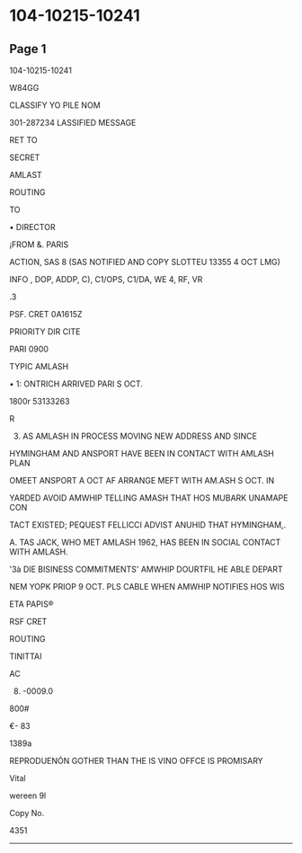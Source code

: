 # 104-10215-10241

## Page 1

104-10215-10241

W84GG

CLASSIFY YO PILE NOM

301-287234 LASSIFIED MESSAGE

RET TO

SECRET

AMLAST

ROUTING

TO

• DIRECTOR

¡FROM &. PARIS

ACTION, SAS 8 (SAS NOTIFIED AND COPY SLOTTEU 13355 4 OCT LMG)

INFO , DOP, ADDP, C), C1/OPS, C1/DA, WE 4, RF, VR

.3

PSF. CRET 0A1615Z

PRIORITY DIR CITE

PARI 0900

TYPIC AMLASH

• 1: ONTRICH ARRIVED PARI S OCT.

1800r 53133263

R

3. AS AMLASH IN PROCESS MOVING NEW ADDRESS AND SINCE

HYMINGHAM AND ANSPORT HAVE BEEN IN CONTACT WITH AMLASH PLAN

OMEET ANSPORT A OCT AF ARRANGE MEFT WITH AM.ASH S OCT. IN

YARDED AVOID AMWHIP TELLING AMASH THAT HOS MUBARK UNAMAPE CON

TACT EXISTED; PEQUEST FELLICCI ADVIST ANUHID THAT HYMINGHAM,.

A. TAS JACK, WHO MET AMLASH 1962, HAS BEEN IN SOCIAL CONTACT WITH AMLASH.

'3à DIE BISINESS COMMITMENTS' AMWHIP DOURTFIL HE ABLE DEPART

NEM YOPK PRIOP 9 OCT. PLS CABLE WHEN AMWHIP NOTIFIES HOS WIS

ETA PAPIS®

RSF CRET

ROUTING

TINITTAI

AC

8. -0009.0

800#

€- 83

1389a

REPRODUENÓN GOTHER THAN THE IS VINO OFFCE IS PROMISARY

Vital

wereen 9l

Copy No.

4351

---

